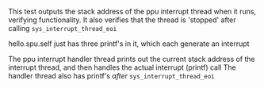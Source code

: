 This test outputs the stack address of the ppu interrupt thread when it runs, verifying functionality.
It also verifies that the thread is 'stopped' after calling `sys_interrupt_thread_eoi`

hello.spu.self just has three printf's in it, which each generate an interrupt

The ppu interrupt handler thread prints out the current stack address of the interrupt thread, and then handles the actual interrupt (printf) call
The handler thread also has printf's *after* `sys_interrupt_thread_eoi` 

